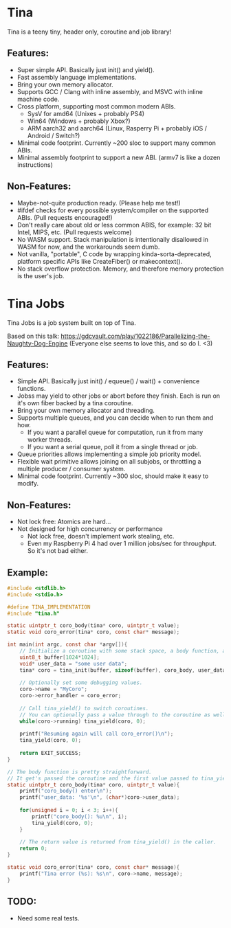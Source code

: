 # Tina
Tina is a teeny tiny, header only, coroutine and job library!

## Features:
* Super simple API. Basically just init() and yield().
* Fast assembly language implementations.
* Bring your own memory allocator.
* Supports GCC / Clang with inline assembly, and MSVC with inline machine code.
* Cross platform, supporting most common modern ABIs.
	* SysV for amd64 (Unixes + probably PS4)
	* Win64 (Windows + probably Xbox?)
	* ARM aarch32 and aarch64 (Linux, Rasperry Pi + probably iOS / Android / Switch?)
* Minimal code footprint. Currently ~200 sloc to support many common ABIs.
* Minimal assembly footprint to support a new ABI. (armv7 is like a dozen instructions)

## Non-Features:
* Maybe-not-quite production ready. (Please help me test!)
* #ifdef checks for every possible system/compiler on the supported ABIs. (Pull requests encouraged!)
* Don't really care about old or less common ABIS, for example: 32 bit Intel, MIPS, etc. (Pull requests welcome)
* No WASM support. Stack manipulation is intentionally disallowed in WASM for now, and the workarounds seem dumb.
* Not vanilla, "portable", C code by wrapping kinda-sorta-deprecated, platform specific APIs like CreateFiber() or makecontext().
* No stack overflow protection. Memory, and therefore memory protection is the user's job.

# Tina Jobs
Tina Jobs is a job system built on top of Tina.

Based on this talk: https://gdcvault.com/play/1022186/Parallelizing-the-Naughty-Dog-Engine (Everyone else seems to love this, and so do I. <3)

## Features:
* Simple API. Basically just init() / equeue() / wait() + convenience functions.
* Jobss may yield to other jobs or abort before they finish. Each is run on it's own fiber backed by a tina coroutine.
* Bring your own memory allocator and threading.
* Supports multiple queues, and you can decide when to run them and how.
	* If you want a parallel queue for computation, run it from many worker threads.
	* If you want a serial queue, poll it from a single thread or job.
* Queue priorities allows implementing a simple job priority model.
* Flexible wait primitive allows joining on all subjobs, or throttling a multiple producer / consumer system.
* Minimal code footprint. Currently ~300 sloc, should make it easy to modify.

## Non-Features:
* Not lock free: Atomics are hard...
* Not designed for high concurrency or performance
	* Not lock free, doesn't implement work stealing, etc.
	* Even my Raspberry Pi 4 had over 1 million jobs/sec for throughput. So it's not bad either.

## Example:
```C
#include <stdlib.h>
#include <stdio.h>

#define TINA_IMPLEMENTATION
#include "tina.h"

static uintptr_t coro_body(tina* coro, uintptr_t value);
static void coro_error(tina* coro, const char* message);

int main(int argc, const char *argv[]){
	// Initialize a coroutine with some stack space, a body function, and some user data.
	uint8_t buffer[1024*1024];
	void* user_data = "some user data";
	tina* coro = tina_init(buffer, sizeof(buffer), coro_body, user_data);
	
	// Optionally set some debugging values.
	coro->name = "MyCoro";
	coro->error_handler = coro_error;
	
	// Call tina_yield() to switch coroutines.
	// You can optionally pass a value through to the coroutine as well.
	while(coro->running) tina_yield(coro, 0);
	
	printf("Resuming again will call coro_error()\n");
	tina_yield(coro, 0);
	
	return EXIT_SUCCESS;
}

// The body function is pretty straightforward.
// It get's passed the coroutine and the first value passed to tina_yield().
static uintptr_t coro_body(tina* coro, uintptr_t value){
	printf("coro_body() enter\n");
	printf("user_data: '%s'\n", (char*)coro->user_data);
	
	for(unsigned i = 0; i < 3; i++){
		printf("coro_body(): %u\n", i);
		tina_yield(coro, 0);
	}
	
	// The return value is returned from tina_yield() in the caller.
	return 0;
}

static void coro_error(tina* coro, const char* message){
	printf("Tina error (%s): %s\n", coro->name, message);
}
```

## TODO:
* Need some real tests.
